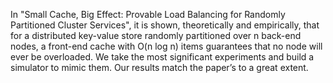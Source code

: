 In "Small Cache, Big Effect: Provable Load Balancing for Randomly Partitioned Cluster Services", it is shown, theoretically and empirically, that for a distributed key-value store randomly partitioned over n back-end nodes, a front-end cache with O(n log n) items guarantees that no node will ever be overloaded. We take the most significant experiments and build a simulator to mimic them. Our results match the paper’s to a great extent.
